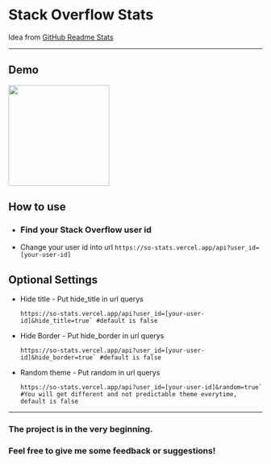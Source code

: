 # Stack Overflow Stats

Idea from
[GitHub Readme Stats](https://github.com/anuraghazra/github-readme-stats)

---

## Demo

<img height="200" src="https://so-stats-kurt-liao.vercel.app/api/demo" />

## How to use

- ### Find your Stack Overflow user id
- Change your user id into url
  `https://so-stats.vercel.app/api?user_id=[your-user-id]`

## Optional Settings

- Hide title - Put hide_title in url querys
  ```
  https://so-stats.vercel.app/api?user_id=[your-user-id]&hide_title=true` #default is false
  ```

- Hide Border -  Put hide_border in url querys
  ```
  https://so-stats.vercel.app/api?user_id=[your-user-id]&hide_border=true` #default is false
  ```

- Random theme - Put random in url querys
  ```
  https://so-stats.vercel.app/api?user_id=[your-user-id]&random=true`
  #You will get different and not predictable theme everytime, default is false
  ```

---

### The project is in the very beginning.

### Feel free to give me some feedback or suggestions!
